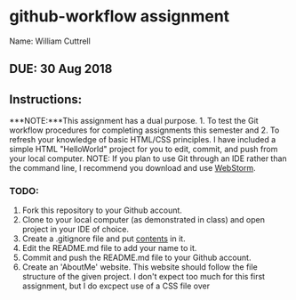 # github-workflow assignment

Name: William Cuttrell

## DUE: 30 Aug 2018

## Instructions:
***NOTE:***This assignment has a dual purpose. 1. To test the Git workflow procedures for completing assignments this semester and 2. To refresh your knowledge of basic HTML/CSS principles. I have included a simple HTML "HelloWorld" project for you to edit, commit, and push from your local computer. NOTE: If you plan to use Git through an IDE rather than the command line, I recommend you download and use [WebStorm](https://www.jetbrains.com/webstorm/).

### TODO:
1. Fork this repository to your Github account.
2. Clone to your local computer (as demonstrated in class) and open project in your IDE of choice.
3. Create a .gitignore file and put [contents](#.gitignore) in it.
4. Edit the README.md file to add your name to it.
5. Commit and push the README.md file to your Github account.
6. Create an 'AboutMe' website. This website should follow the file structure of the given project. I don't expect too much for this first assignment, but I do excpect use of a CSS file over <style> tags. Apply any knowledge you remember from CSCI 115. You can even recycle code from your past work. The main thing is knocking off the rust and going through the workflow. This project should also let me get to know you a little better.
 
 When you are complete with your project, commit and push files to GitHub.
 
 ***Note:*** Any issues you have with either the GitHub steps or HTML/CSS questions should be asked publically in Piazza. If you have a question, chances are someone else does also. If you see someone has posted a question on Piazza and you know the answer, please chime in and answer. This might seem rough at the beginning, but I promise it will get easier.

# .gitignore

.idea/workspace.xml

.idea/tasks.xml

.idea/dataSources/

.idea/dataSources.ids

.idea/dataSources.xml

.idea/dataSources.local.xml

.idea/sqlDataSources.xml

.idea/dynamic.xml

.idea/uiDesigner.xml

.idea/gradle.xml

.idea/libraries

.idea/mongoSettings.xml

*.iws

/out/

.idea_modules/

atlassian-ide-plugin.xml

com_crashlytics_export_strings.xml

crashlytics.properties

crashlytics-build.properties

fabric.properties

*.iml

modules.xml

.idea/misc.xml

*.ipr

compiler.xml

profiles_settings.xml

vcs.xml
